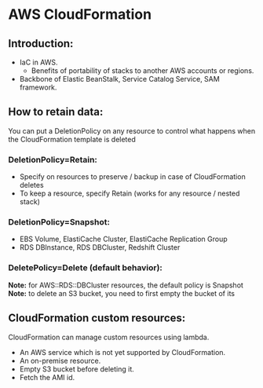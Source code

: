 # AWS CloudFormation

## Introduction:

- IaC in AWS.
  - Benefits of portability of stacks to another AWS accounts or regions.
- Backbone of Elastic BeanStalk, Service Catalog Service, SAM framework.

## How to retain data:

You can put a DeletionPolicy on any resource to control what happens when the CloudFormation template is deleted

### DeletionPolicy=Retain:

- Specify on resources to preserve / backup in case of CloudFormation deletes
- To keep a resource, specify Retain (works for any resource / nested stack)

### DeletionPolicy=Snapshot:

- EBS Volume, ElastiCache Cluster, ElastiCache Replication Group
- RDS DBInstance, RDS DBCluster, Redshift Cluster

### DeletePolicy=Delete (default behavior):

**Note:** for AWS::RDS::DBCluster resources, the default policy is Snapshot
**Note:** to delete an S3 bucket, you need to first empty the bucket of its

## CloudFormation custom resources:

CloudFormation can manage custom resources using lambda.

- An AWS service which is not yet supported by CloudFormation.
- An on-premise resource.
- Empty S3 bucket before deleting it.
- Fetch the AMI id.


